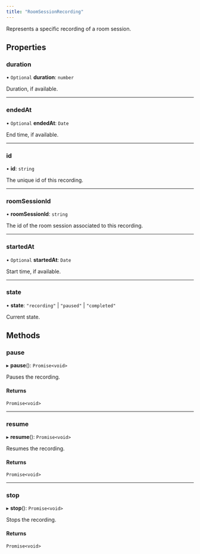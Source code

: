 ```yaml
---
title: "RoomSessionRecording"
---
```


Represents a specific recording of a room session.

## Properties

### duration

• `Optional` **duration**: `number`

Duration, if available.

---

### endedAt

• `Optional` **endedAt**: `Date`

End time, if available.

---

### id

• **id**: `string`

The unique id of this recording.

---

### roomSessionId

• **roomSessionId**: `string`

The id of the room session associated to this recording.

---

### startedAt

• `Optional` **startedAt**: `Date`

Start time, if available.

---

### state

• **state**: `"recording"` \| `"paused"` \| `"completed"`

Current state.

## Methods

### pause

▸ **pause**(): `Promise<void>`

Pauses the recording.

#### Returns

`Promise<void>`

---

### resume

▸ **resume**(): `Promise<void>`

Resumes the recording.

#### Returns

`Promise<void>`

---

### stop

▸ **stop**(): `Promise<void>`

Stops the recording.

#### Returns

`Promise<void>`
